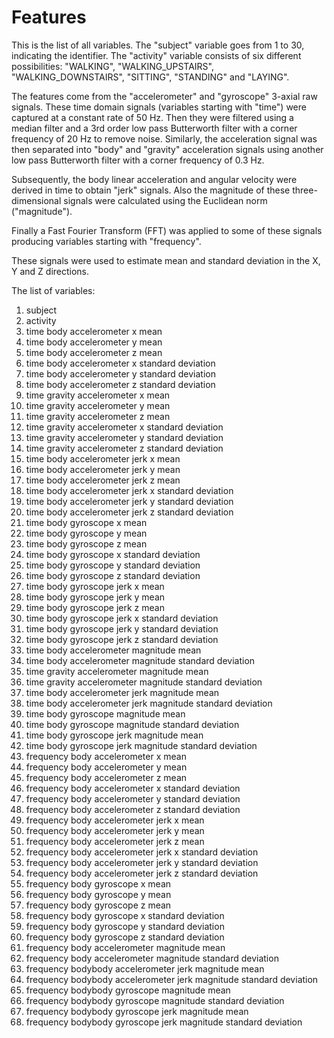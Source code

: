 Features 
=================

This is the list of all variables. The "subject" variable goes from 1 to 30, indicating the identifier. The "activity" variable consists of six different possibilities: "WALKING", "WALKING_UPSTAIRS", "WALKING_DOWNSTAIRS", "SITTING", "STANDING" and "LAYING". 

The features come from the "accelerometer" and "gyroscope" 3-axial raw signals. These time domain signals (variables starting with "time") were captured at a constant rate of 50 Hz. Then they were filtered using a median filter and a 3rd order low pass Butterworth filter with a corner frequency of 20 Hz to remove noise. Similarly, the acceleration signal was then separated into "body" and "gravity" acceleration signals using another low pass Butterworth filter with a corner frequency of 0.3 Hz. 

Subsequently, the body linear acceleration and angular velocity were derived in time to obtain "jerk" signals. Also the magnitude of these three-dimensional signals were calculated using the Euclidean norm ("magnitude").

Finally a Fast Fourier Transform (FFT) was applied to some of these signals producing variables starting with "frequency".

These signals were used to estimate mean and standard deviation in the X, Y and Z directions.

The list of variables:

1. subject
2. activity  
3. time body accelerometer x mean          
4. time body accelerometer y mean           
5. time body accelerometer z mean           
6. time body accelerometer x standard deviation   
7. time body accelerometer y standard deviation            
8. time body accelerometer z standard deviation            
9. time gravity accelerometer x mean       
10. time gravity accelerometer y mean        
11. time gravity accelerometer z mean        
12. time gravity accelerometer x standard deviation        
13. time gravity accelerometer y standard deviation         
14. time gravity accelerometer z standard deviation         
15. time body accelerometer jerk x mean      
16. time body accelerometer jerk y mean       
17. time body accelerometer jerk z mean       
18. time body accelerometer jerk x standard deviation       
19. time body accelerometer jerk y standard deviation        
20. time body accelerometer jerk z standard deviation        
21. time body gyroscope x mean         
22. time body gyroscope y mean          
23. time body gyroscope z mean          
24. time body gyroscope x standard deviation          
25. time body gyroscope y standard deviation           
26. time body gyroscope z standard deviation           
27. time body gyroscope jerk x mean     
28. time body gyroscope jerk y mean      
29. time body gyroscope jerk z mean      
30. time body gyroscope jerk x standard deviation      
31. time body gyroscope jerk y standard deviation       
32. time body gyroscope jerk z standard deviation       
33. time body accelerometer magnitude mean         
34. time body accelerometer magnitude standard deviation           
35. time gravity accelerometer magnitude mean       
36. time gravity accelerometer magnitude standard deviation       
37. time body accelerometer jerk  magnitude mean      
38. time body accelerometer jerk  magnitude standard deviation       
39. time body gyroscope magnitude mean        
40. time body gyroscope magnitude standard deviation          
41. time body gyroscope jerk  magnitude mean     
42. time body gyroscope jerk  magnitude standard deviation     
43. frequency body accelerometer x mean           
44. frequency body accelerometer y mean           
45. frequency body accelerometer z mean          
46. frequency body accelerometer x standard deviation            
47. frequency body accelerometer y standard deviation            
48. frequency body accelerometer z standard deviation           
49. frequency body accelerometer jerk x mean       
50. frequency body accelerometer jerk y mean       
51. frequency body accelerometer jerk z mean      
52. frequency body accelerometer jerk x standard deviation        
53. frequency body accelerometer jerk y standard deviation        
54. frequency body accelerometer jerk z standard deviation       
55. frequency body gyroscope x mean          
56. frequency body gyroscope y mean          
57. frequency body gyroscope z mean         
58. frequency body gyroscope x standard deviation           
59. frequency body gyroscope y standard deviation           
60. frequency body gyroscope z standard deviation  
51. frequency body accelerometer magnitude mean          
62. frequency body accelerometer magnitude standard deviation           
63. frequency bodybody accelerometer jerk magnitude mean 
64. frequency bodybody accelerometer jerk magnitude standard deviation   
65. frequency bodybody gyroscope magnitude mean     
66. frequency bodybody gyroscope magnitude standard deviation     
67. frequency bodybody gyroscope jerk magnitude mean 
68. frequency bodybody gyroscope jerk magnitude standard deviation 
